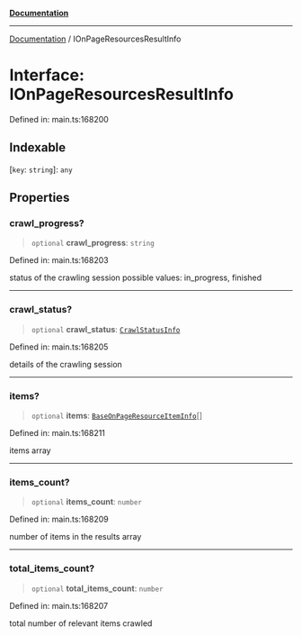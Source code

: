 [**Documentation**](../README.md)

***

[Documentation](../README.md) / IOnPageResourcesResultInfo

# Interface: IOnPageResourcesResultInfo

Defined in: main.ts:168200

## Indexable

\[`key`: `string`\]: `any`

## Properties

### crawl\_progress?

> `optional` **crawl\_progress**: `string`

Defined in: main.ts:168203

status of the crawling session
possible values: in_progress, finished

***

### crawl\_status?

> `optional` **crawl\_status**: [`CrawlStatusInfo`](../classes/CrawlStatusInfo.md)

Defined in: main.ts:168205

details of the crawling session

***

### items?

> `optional` **items**: [`BaseOnPageResourceItemInfo`](../classes/BaseOnPageResourceItemInfo.md)[]

Defined in: main.ts:168211

items array

***

### items\_count?

> `optional` **items\_count**: `number`

Defined in: main.ts:168209

number of items in the results array

***

### total\_items\_count?

> `optional` **total\_items\_count**: `number`

Defined in: main.ts:168207

total number of relevant items crawled

